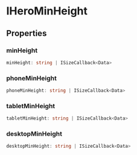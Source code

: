 # IHeroMinHeight

## Properties

### minHeight

```ts
minHeight: string | ISizeCallback<Data>
```

### phoneMinHeight

```ts
phoneMinHeight: string | ISizeCallback<Data>
```

### tabletMinHeight

```ts
tabletMinHeight: string | ISizeCallback<Data>
```

### desktopMinHeight

```ts
desktopMinHeight: string | ISizeCallback<Data>
```
